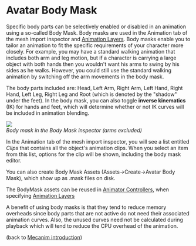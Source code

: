 Avatar Body Mask
================


Specific body parts can be selectively enabled or disabled in an animation using a so-called <span class=keyword>Body Mask</span>. Body masks are used in the <span class=inspector>Animation</span> tab of the mesh import inspector and [Animation Layers](AnimationLayers.html). Body masks enable you to tailor an animation to fit the specific requirements of your character more closely. For example, you may have a standard walking animation that includes both arm and leg motion, but if a character is carrying a large object with both hands then you wouldn't want his arms to swing by his sides as he walks. However, you could still use the standard walking animation by switching off the arm movements in the body mask.

The body parts included are: Head, Left Arm, Right Arm, Left Hand, Right Hand, Left Leg, Right Leg and Root (which is denoted by the "shadow" under the feet). 
In the body mask, you can also toggle __inverse kinematics__ (IK) for hands and feet, which will determine whether or not IK curves will be included in animation blending. 

![](http://docwiki.hq.unity3d.com/uploads/Main/MecanimBodyMaskAssetNoArms.png)  
_Body mask in the Body Mask inspector (arms excluded)_

In the Animation tab of the mesh import inspector, you will see a list entitled _Clips_ that contains all the object's animation clips. When you select an item from this list, options for the clip will be shown, including the body mask editor.

You can also create Body Mask Assets (<span class=menu>Assets->Create->Avatar Body Mask</span>), which show up as .mask files on disk.

The BodyMask assets can be reused in [Animator Controllers](AnimationStateMachines.html), when specifying [Animation Layers](AnimationLayers.html)

A benefit of using body masks is that they tend to reduce memory overheads since body parts that are not active do not need their associated animation curves. Also, the unused curves need not be calculated during playback which will tend to reduce the CPU overhead of the animation.

(back to [Mecanim introduction](MecanimAnimationSystem.html))
